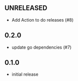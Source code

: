 ## UNRELEASED

- Add Action to do releases (#8)

## 0.2.0

- update go dependencies (#7)

## 0.1.0

- initial release

